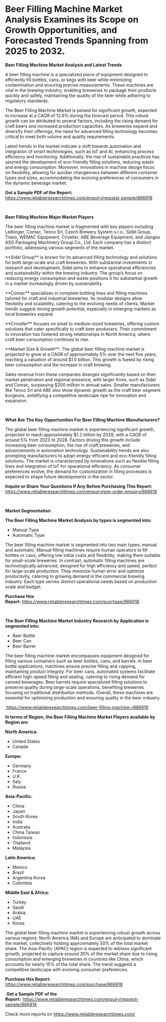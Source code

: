 <p><h1>Beer Filling Machine Market Analysis Examines its Scope on Growth Opportunities, and Forecasted Trends Spanning from 2025 to 2032.</h1></p><p><strong>Beer Filling Machine Market Analysis and Latest Trends</strong></p>
<p><p>A beer filling machine is a specialized piece of equipment designed to efficiently fill bottles, cans, or kegs with beer while minimizing contamination and ensuring precise measurements. These machines are vital in the brewing industry, enabling breweries to package their products quickly and safely, maintaining the quality of the beer while adhering to regulatory standards.</p><p>The Beer Filling Machine Market is poised for significant growth, expected to increase at a CAGR of 12.6% during the forecast period. This robust growth can be attributed to several factors, including the rising demand for craft beers and increased production capacities. As breweries expand and diversify their offerings, the need for advanced filling technology becomes critical to meet both volume and quality requirements.</p><p>Latest trends in the market indicate a shift towards automation and integration of smart technologies, such as IoT and AI, enhancing process efficiency and monitoring. Additionally, the rise of sustainable practices has spurred the development of eco-friendly filling solutions, reducing waste and energy consumption. Moreover, innovations in machine design focus on flexibility, allowing for quicker changeovers between different container types and sizes, accommodating the evolving preferences of consumers in the dynamic beverage market.</p></p>
<p><strong>Get a Sample PDF of the Report:&nbsp;</strong> <a href="https://www.reliableresearchtimes.com/enquiry/request-sample/866918?utm_campaign=3326&utm_medium=2&utm_source=Github&utm_content=ia&utm_term=10042025&utm_id=beer-filling-machine">https://www.reliableresearchtimes.com/enquiry/request-sample/866918</a></p>
<p>&nbsp;</p>
<p><strong>Beer Filling Machine Major Market Players</strong></p>
<p><p>The beer filling machine market is fragmented with key players including Leibinger, Comac, Tenco Srl, Czech Brewery System s.r.o., Sidel Group, Trano, WEMAC Equipment, Criveller, ABE Beverage Equipment, and Jiangsu ASG Packaging Machinery Group Co., Ltd. Each company has a distinct portfolio, addressing various segments of the market.</p><p>**Sidel Group** is known for its advanced filling technology and solutions for both large-scale and craft breweries. With substantial investments in research and development, Sidel aims to enhance operational efficiencies and sustainability within the brewing industry. The group’s focus on reducing energy consumption and waste positions it for substantial growth in a market increasingly driven by sustainability.</p><p>**Comac** specializes in complete bottling lines and filling machines tailored for craft and industrial breweries. Its modular designs allow flexibility and scalability, catering to the evolving needs of clients. Market trends suggest strong growth potential, especially in emerging markets as local breweries expand.</p><p>**Criveller** focuses on small to medium-sized breweries, offering custom solutions that cater specifically to craft beer producers. Their commitment to innovation has fostered strong relationships in North America, where craft beer consumption continues to rise.</p><p>**Market Size & Growth**: The global beer filling machine market is projected to grow at a CAGR of approximately 5% over the next five years, reaching a valuation of around $1.5 billion. This growth is fueled by rising beer consumption and the increase in craft brewing.</p><p>Sales revenue from these companies diverges significantly based on their market penetration and regional presence, with larger firms, such as Sidel and Comac, surpassing $200 million in annual sales. Smaller manufacturers like Tenco Srl and ABE also show dynamic growth as the craft beer segment burgeons, solidifying a competitive landscape ripe for innovation and expansion.</p></p>
<p>&nbsp;</p>
<p><strong>What Are The Key Opportunities For Beer Filling Machine Manufacturers?</strong></p>
<p><p>The global beer filling machine market is experiencing significant growth, projected to reach approximately $1.2 billion by 2028, with a CAGR of around 5% from 2023 to 2028. Factors driving this growth include increasing beer consumption, the rise of craft breweries, and advancements in automation technology. Sustainability trends are also prompting manufacturers to adopt energy-efficient and eco-friendly filling solutions. The market is characterized by innovations such as flexible filling lines and integration of IoT for operational efficiency. As consumer preferences evolve, the demand for customization in filling processes is expected to shape future developments in the sector.</p></p>
<p><strong>Inquire or Share Your Questions If Any Before Purchasing This Report:</strong> <a href="https://www.reliableresearchtimes.com/enquiry/pre-order-enquiry/866918?utm_campaign=3326&utm_medium=2&utm_source=Github&utm_content=ia&utm_term=10042025&utm_id=beer-filling-machine">https://www.reliableresearchtimes.com/enquiry/pre-order-enquiry/866918</a></p>
<p>&nbsp;</p>
<p><strong>Market Segmentation</strong></p>
<p><strong>The Beer Filling Machine Market Analysis by types is segmented into:</strong></p>
<p><ul><li>Manual Type</li><li>Automatic Type</li></ul></p>
<p><p>The beer filling machine market is segmented into two main types: manual and automatic. Manual filling machines require human operators to fill bottles or cans, offering low initial costs and flexibility, making them suitable for small-scale breweries. In contrast, automatic filling machines are technologically advanced, designed for high efficiency and speed, perfect for large-scale production. They minimize human error and optimize productivity, catering to growing demand in the commercial brewing industry. Each type serves distinct operational needs based on production scale and budget.</p></p>
<p><strong>Purchase this Report:&nbsp;</strong><a href="https://www.reliableresearchtimes.com/purchase/866918?utm_campaign=3326&utm_medium=2&utm_source=Github&utm_content=ia&utm_term=10042025&utm_id=beer-filling-machine">https://www.reliableresearchtimes.com/purchase/866918</a></p>
<p>&nbsp;</p>
<p><strong>The Beer Filling Machine Market Industry Research by Application is segmented into:</strong></p>
<p><ul><li>Beer Bottle</li><li>Beer Can</li><li>Beer Barrel</li></ul></p>
<p><p>The beer filling machine market encompasses equipment designed for filling various containers such as beer bottles, cans, and barrels. In beer bottle applications, machines ensure precise filling and capping, maintaining product integrity. For beer cans, automated systems facilitate efficient high-speed filling and sealing, catering to rising demand for canned beverages. Beer barrels require specialized filling solutions to preserve quality during large-scale operations, benefiting breweries focusing on traditional distribution methods. Overall, these machines are essential for optimizing production and ensuring quality in the beer industry.</p></p>
<p><a href="https://www.reliableresearchtimes.com/beer-filling-machine-r866918?utm_campaign=3326&utm_medium=2&utm_source=Github&utm_content=ia&utm_term=10042025&utm_id=beer-filling-machine">&nbsp;https://www.reliableresearchtimes.com/beer-filling-machine-r866918</a></p>
<p><strong>In terms of Region, the Beer Filling Machine Market Players available by Region are:</strong></p>
<p>
    <p> <strong> North America: </strong>
        <ul>
            <li>United States</li>
            <li>Canada</li>
        </ul>
        </p> 
    <p> <strong> Europe: </strong>
        <ul>
            <li>Germany</li>
            <li>France</li>
            <li>U.K.</li>
            <li>Italy</li>
            <li>Russia</li>
        </ul>
        </p> 
    <p> <strong> Asia-Pacific: </strong>
        <ul>
            <li>China</li>
            <li>Japan</li>
            <li>South Korea</li>
            <li>India</li>
            <li>Australia</li>
            <li>China Taiwan</li>
            <li>Indonesia</li>
            <li>Thailand</li>
            <li>Malaysia</li>
        </ul>
        </p> 
    <p> <strong> Latin America: </strong>
        <ul>
            <li>Mexico</li>
            <li>Brazil</li>
            <li>Argentina Korea</li>
            <li>Colombia</li>
        </ul>
        </p> 
    <p> <strong> Middle East & Africa: </strong>
        <ul>
            <li>Turkey</li>
            <li>Saudi</li>
            <li>Arabia</li>
            <li>UAE</li>
            <li>Korea</li>
        </ul>
    </p>
    </p>
<p><p>The global beer filling machine market is experiencing robust growth across various regions. North America (NA) and Europe are anticipated to dominate the market, collectively holding approximately 50% of the total market share. The Asia-Pacific (APAC) region is expected to witness significant growth, projected to capture around 30% of the market share due to rising consumption and emerging breweries in countries like China, which accounts for nearly 15% of the total share. The trend suggests a competitive landscape with evolving consumer preferences.</p></p>
<p><strong>Purchase this Report: </strong><a href="https://www.reliableresearchtimes.com/purchase/866918?utm_campaign=3326&utm_medium=2&utm_source=Github&utm_content=ia&utm_term=10042025&utm_id=beer-filling-machine">https://www.reliableresearchtimes.com/purchase/866918</a></p>
<p>&nbsp;<strong>Get a Sample PDF of the Report:&nbsp;&nbsp;</strong><a href="https://www.reliableresearchtimes.com/enquiry/request-sample/866918?utm_campaign=3326&utm_medium=2&utm_source=Github&utm_content=ia&utm_term=10042025&utm_id=beer-filling-machine">https://www.reliableresearchtimes.com/enquiry/request-sample/866918</a></p>
<p><strong></strong></p>
<p>Check more reports on <a href="https://www.reliableresearchtimes.com/?utm_campaign=3326&utm_medium=2&utm_source=Github&utm_content=ia&utm_term=10042025&utm_id=beer-filling-machine">https://www.reliableresearchtimes.com/</a></p>